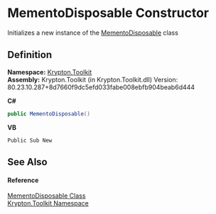 # MementoDisposable Constructor


Initializes a new instance of the <a href="3aa02582-4a6a-61f5-61ae-e4866cfc3a25.md">MementoDisposable</a> class



## Definition
**Namespace:** <a href="79d2eac2-21f4-54ff-7552-b20c33c30600.md">Krypton.Toolkit</a>  
**Assembly:** Krypton.Toolkit (in Krypton.Toolkit.dll) Version: 80.23.10.287+8d7660f9dc5efd033fabe008ebfb904beab6d444

**C#**
``` C#
public MementoDisposable()
```
**VB**
``` VB
Public Sub New
```



## See Also


#### Reference
<a href="3aa02582-4a6a-61f5-61ae-e4866cfc3a25.md">MementoDisposable Class</a>  
<a href="79d2eac2-21f4-54ff-7552-b20c33c30600.md">Krypton.Toolkit Namespace</a>  
